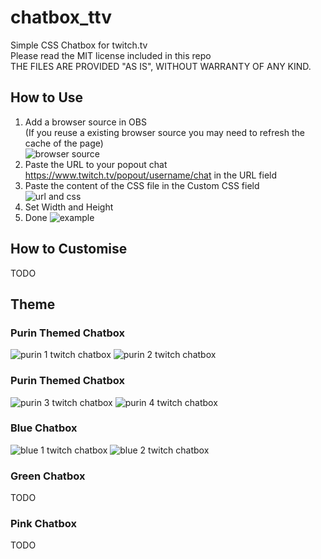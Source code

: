 # chatbox_ttv  
Simple CSS Chatbox for twitch.tv   
Please read the MIT license included in this repo   
THE FILES ARE PROVIDED "AS IS", WITHOUT WARRANTY OF ANY KIND.  
  
## How to Use
1. Add a browser source in OBS  
(If you reuse a existing browser source you may need to refresh the cache of the page)   
![browser source](img/0.png)   
2. Paste the URL to your popout chat https://www.twitch.tv/popout/username/chat in the URL field   
3. Paste the content of the CSS file in the Custom CSS field   
![url and css](img/1.png)  
4. Set Width and Height   
5. Done
![example](img/5.png)  

## How to Customise   
 TODO   

## Theme

### Purin Themed Chatbox   
![purin 1 twitch chatbox](img/purin1.png)
![purin 2 twitch chatbox](img/purin2.png)  

### Purin Themed Chatbox    
![purin 3 twitch chatbox](img/purin3.png)
![purin 4 twitch chatbox](img/purin4.png)  
  
### Blue Chatbox  
![blue 1 twitch chatbox](img/blue1.png)
![blue 2 twitch chatbox](img/blue2.png)  
   
### Green Chatbox   
 TODO   
 
### Pink Chatbox   
 TODO   
